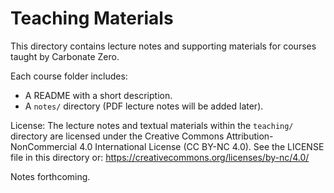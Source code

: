 # Teaching Materials

This directory contains lecture notes and supporting materials for courses taught by Carbonate Zero.

Each course folder includes:
- A README with a short description.
- A `notes/` directory (PDF lecture notes will be added later).

License: The lecture notes and textual materials within the `teaching/` directory are licensed under the Creative Commons Attribution-NonCommercial 4.0 International License (CC BY-NC 4.0). See the LICENSE file in this directory or: https://creativecommons.org/licenses/by-nc/4.0/

Notes forthcoming.